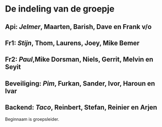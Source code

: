 # De indeling van de groepje

## Api: _Jelmer_, Maarten, Barish, Dave en Frank v/o

## Fr1: _Stijn_, Thom, Laurens, Joey, Mike Bemer

## Fr2: _Paul_,Mike Dorsman, Niels, Gerrit, Melvin en Seyit

## Beveiliging: _Pim_, Furkan, Sander, Ivor, Haroun en Ivar

## Backend: _Taco_, Reinbert, Stefan, Reinier en Arjen

Beginnaam is groepsleider.


